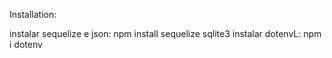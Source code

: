 Installation:

instalar sequelize e json: npm install sequelize sqlite3
instalar dotenvL: npm i dotenv
